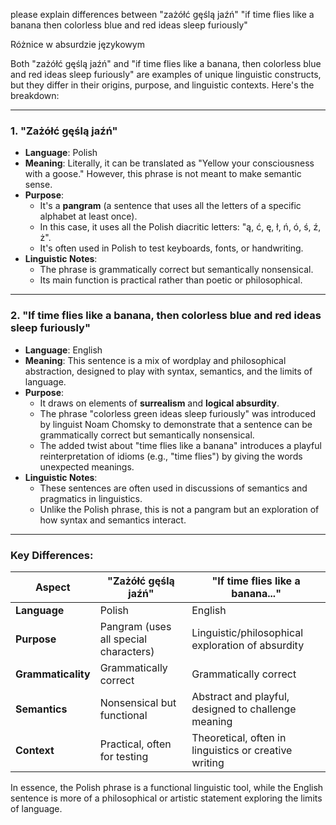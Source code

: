 please explain differences between "zażółć gęślą jaźń" "if time flies like a banana then colorless blue and red ideas sleep furiously"

Różnice w absurdzie językowym

Both "zażółć gęślą jaźń" and "if time flies like a banana, then colorless blue and red ideas sleep furiously" are examples of unique linguistic constructs, but they differ in their origins, purpose, and linguistic contexts. Here's the breakdown:

---

### **1. "Zażółć gęślą jaźń"**
- **Language**: Polish
- **Meaning**: Literally, it can be translated as "Yellow your consciousness with a goose." However, this phrase is not meant to make semantic sense.
- **Purpose**: 
   - It's a **pangram** (a sentence that uses all the letters of a specific alphabet at least once). 
   - In this case, it uses all the Polish diacritic letters: "ą, ć, ę, ł, ń, ó, ś, ź, ż".
   - It's often used in Polish to test keyboards, fonts, or handwriting.
- **Linguistic Notes**: 
   - The phrase is grammatically correct but semantically nonsensical. 
   - Its main function is practical rather than poetic or philosophical.

---

### **2. "If time flies like a banana, then colorless blue and red ideas sleep furiously"**
- **Language**: English
- **Meaning**: This sentence is a mix of wordplay and philosophical abstraction, designed to play with syntax, semantics, and the limits of language.
- **Purpose**: 
   - It draws on elements of **surrealism** and **logical absurdity**. 
   - The phrase "colorless green ideas sleep furiously" was introduced by linguist Noam Chomsky to demonstrate that a sentence can be grammatically correct but semantically nonsensical.
   - The added twist about "time flies like a banana" introduces a playful reinterpretation of idioms (e.g., "time flies") by giving the words unexpected meanings.
- **Linguistic Notes**:
   - These sentences are often used in discussions of semantics and pragmatics in linguistics.
   - Unlike the Polish phrase, this is not a pangram but an exploration of how syntax and semantics interact.

---

### **Key Differences**:

| **Aspect**              | **"Zażółć gęślą jaźń"**                | **"If time flies like a banana..."**                  |
|--------------------------|-----------------------------------------|-------------------------------------------------------|
| **Language**            | Polish                                 | English                                               |
| **Purpose**             | Pangram (uses all special characters)  | Linguistic/philosophical exploration of absurdity     |
| **Grammaticality**      | Grammatically correct                  | Grammatically correct                                |
| **Semantics**           | Nonsensical but functional             | Abstract and playful, designed to challenge meaning  |
| **Context**             | Practical, often for testing           | Theoretical, often in linguistics or creative writing|

In essence, the Polish phrase is a functional linguistic tool, while the English sentence is more of a philosophical or artistic statement exploring the limits of language.
